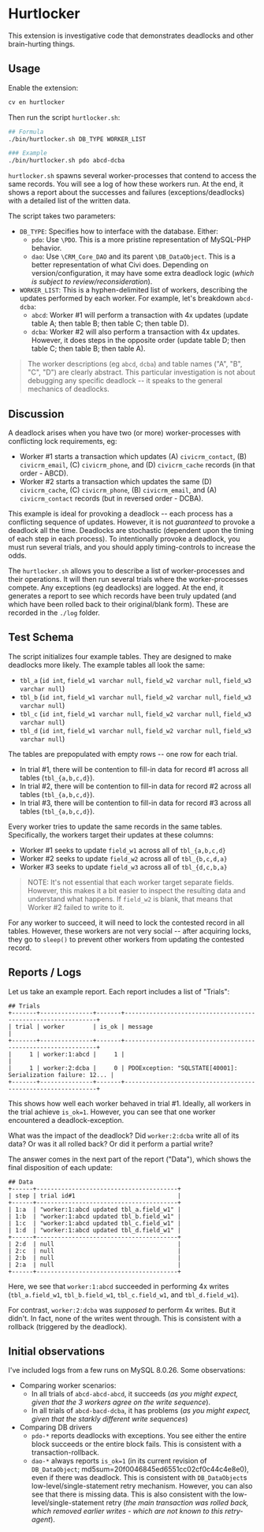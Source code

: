 # Hurtlocker

This extension is investigative code that demonstrates deadlocks and other brain-hurting things.

## Usage

Enable the extension:

```bash
cv en hurtlocker
```

Then run the script `hurtlocker.sh`:

```bash
## Formula
./bin/hurtlocker.sh DB_TYPE WORKER_LIST

### Example
./bin/hurtlocker.sh pdo abcd-dcba
```

`hurtlocker.sh` spawns several worker-processes that contend to access the same records. You will see a log of how these workers run. At the end, it shows a report about the successes and failures (exceptions/deadlocks) with a detailed list of the written data.

The script takes two parameters:

* `DB_TYPE`: Specifies how to interface with the database. Either:
    * `pdo`: Use `\PDO`. This is a more pristine representation of MySQL-PHP behavior.
    * `dao`: Use `\CRM_Core_DAO` and its parent `\DB_DataObject`. This is a better representation of what Civi does. Depending on version/configuration, it may have some extra deadlock logic (*which is subject to review/reconsideration*).
* `WORKER_LIST`: This is a hyphen-delimited list of workers, describing the updates performed by each worker. For example, let's breakdown `abcd-dcba`:
    * `abcd`: Worker #1 will perform a transaction with 4x updates (update table A; then table B; then table C; then table D).
    * `dcba`: Worker #2 will also perform a transaction with 4x updates. However, it does steps in the opposite order (update table D; then table C; then table B; then table A).

> The worker descriptions (eg `abcd`, `dcba`) and table names ("A", "B", "C", "D") are clearly abstract.  This particular investigation is
> not about debugging any specific deadlock -- it speaks to the general mechanics of deadlocks.


## Discussion

A deadlock arises when you have two (or more) worker-processes with conflicting lock requirements, eg:

* Worker #1 starts a transaction which updates (A) `civicrm_contact`, (B) `civicrm_email`, (C) `civicrm_phone`, and (D) `civicrm_cache` records (in that order - ABCD).
* Worker #2 starts a transaction which updates the same (D) `civicrm_cache`, (C) `civicrm_phone`, (B) `civicrm_email`, and (A) `civicrm_contact` records (but in reversed order - DCBA).

This example is ideal for provoking a deadlock -- each process has a conflicting sequence of updates.  However, it is
not _guaranteed_ to provoke a deadlock all the time.  Deadlocks are stochastic (dependent upon the timing of each step
in each process).  To intentionally provoke a deadlock, you must run several trials, and you should apply
timing-controls to increase the odds.

The `hurtlocker.sh` allows you to describe a list of worker-processes and their operations.  It will then run several
trials where the worker-processes compete. Any exceptions (eg deadlocks) are logged. At the end, it generates a report
to see which records have been truly updated (and which have been rolled back to their original/blank form).
These are recorded in the `./log` folder.

## Test Schema

The script initializes four example tables. They are designed to make deadlocks more likely. The example tables all look the same:

* `tbl_a` (`id int`, `field_w1 varchar null`, `field_w2 varchar null`, `field_w3 varchar null`)
* `tbl_b` (`id int`, `field_w1 varchar null`, `field_w2 varchar null`, `field_w3 varchar null`)
* `tbl_c` (`id int`, `field_w1 varchar null`, `field_w2 varchar null`, `field_w3 varchar null`)
* `tbl_d` (`id int`, `field_w1 varchar null`, `field_w2 varchar null`, `field_w3 varchar null`)

The tables are prepopulated with empty rows -- one row for each trial.

* In trial #1, there will be contention to fill-in data for record #1 across all tables (`tbl_{a,b,c,d}`).
* In trial #2, there will be contention to fill-in data for record #2 across all tables (`tbl_{a,b,c,d}`).
* In trial #3, there will be contention to fill-in data for record #3 across all tables (`tbl_{a,b,c,d}`).

Every worker tries to update the same records in the same tables. Specifically, the workers target their updates at these columns:

* Worker #1 seeks to update `field_w1` across all of `tbl_{a,b,c,d}`
* Worker #2 seeks to update `field_w2` across all of `tbl_{b,c,d,a}`
* Worker #3 seeks to update `field_w3` across all of `tbl_{d,c,b,a}`

> NOTE: It's not essential that each worker target separate fields. However, this makes it a bit easier to inspect the resulting data and understand what happens. If `field_w2` is blank, that means that Worker #2 failed to write to it.

For any worker to succeed, it will need to lock the contested record in all tables. However, these workers are not very social -- after acquiring locks, they go to `sleep()` to prevent other workers from updating the contested record.

## Reports / Logs

Let us take an example report. Each report includes a list of "Trials":

```
## Trials
+-------+---------------+-------+--------------------------------------------------------------+
| trial | worker        | is_ok | message                                                      |
+-------+---------------+-------+--------------------------------------------------------------+
|     1 | worker:1:abcd |     1 |                                                              |
|     1 | worker:2:dcba |     0 | PDOException: "SQLSTATE[40001]: Serialization failure: 12... |
+-------+---------------+-------+--------------------------------------------------------------+
```

This shows how well each worker behaved in trial #1.  Ideally, all workers in the trial achieve `is_ok=1`.  However, you can
see that one worker encountered a deadlock-exception.

What was the impact of the deadlock?  Did `worker:2:dcba` write all of its data?  Or was it all rolled back?  Or did it perform a partial
write?

The answer comes in the next part of the report ("Data"), which shows the final disposition of each update:

```
## Data
+------+----------------------------------------+
| step | trial id#1                             |
+------+----------------------------------------+
| 1:a  | "worker:1:abcd updated tbl_a.field_w1" |
| 1:b  | "worker:1:abcd updated tbl_b.field_w1" |
| 1:c  | "worker:1:abcd updated tbl_c.field_w1" |
| 1:d  | "worker:1:abcd updated tbl_d.field_w1" |
+------+----------------------------------------+
| 2:d  | null                                   |
| 2:c  | null                                   |
| 2:b  | null                                   |
| 2:a  | null                                   |
+------+----------------------------------------+
```

Here, we see that `worker:1:abcd` succeeded in performing 4x writes (`tbl_a.field_w1`, `tbl_b.field_w1`, `tbl_c.field_w1`, and `tbl_d.field_w1`).

For contrast, `worker:2:dcba` was _supposed to_ perform 4x writes.  But it didn't.  In fact, none of the writes went through.  This is
consistent with a rollback (triggered by the deadlock).

## Initial observations

I've included logs from a few runs on MySQL 8.0.26. Some observations:

* Comparing worker scenarios:
    * In all trials of `abcd-abcd-abcd`, it succeeds (*as you might expect, given that the 3 workers agree on the write sequence*).
    * In all trials of `abcd-bacd-dcba`, it has problems (*as you might expect, given that the starkly different write sequences*)
* Comparing DB drivers
    * `pdo-*` reports deadlocks with exceptions. You see either the entire block succeeds or the entire block fails. This is consistent with a transaction-rollback.
    * `dao-*` always reports `is_ok=1` (in its current revision of `DB_DataObject`; md5sum=20f0046845ed6551cc02cf0c44c4e8e0), even if there was deadlock. This
      is consistent with `DB_DataObject`s low-level/single-statement retry mechanism. However, you can also see that there is missing data. This is also consistent with the
      low-level/single-statement retry (*the main transaction was rolled back, which removed earlier writes - which are not known to this retry-agent*).
